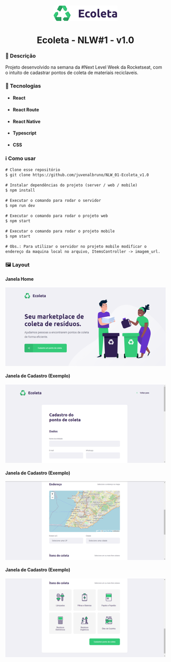 <p align='center'><img width='200' src="./web/src/assets/logo.svg" background={{black}}></p>
<h1 align='center'>Ecoleta - NLW#1 - v1.0</h1>

<h3>🔖 Descrição</h3>
<p>Projeto desenvolvido na semana da #Next Level Week da Rocketseat, com o intuito de cadastrar pontos de coleta de materiais reciclaveis.</p>

<h3>🚀 Tecnologias</h3>
<ul>
    <li><h4>React</h4></li>
    <li><h4>React Route</h4></li>
    <li><h4>React Native</h4></li>
    <li><h4>Typescript</h4></li>
    <li><h4>CSS</h4></li>
</ul>

<h3>ℹ️ Como usar</h3>

    # Clone esse repositório
    $ git clone https://github.com/juvenalbruno/NLW_01-Ecoleta_v1.0
    
    # Instalar dependências do projeto (server / web / mobile)
    $ npm install
    
    # Executar o comando para rodar o servidor
    $ npm run dev
    
    # Executar o comando para rodar o projeto web
    $ npm start
    
    # Executar o comando para rodar o projeto mobile
    $ npm start
    
    # Obs.: Para utilizar o servidor no projeto mobile modificar o endereço da maquina local no arquivo, ItemsController -> imagem_url.

<h3>🖼 Layout</h3>
<h4>Janela Home</h4>
<img src="./EcoletaPrints/Captura de tela 2020-11-16 231027.png">
<br/>
<h4>Janela de Cadastro (Exemplo)</h4>
<img src="./EcoletaPrints/Captura de tela 2020-11-16 231359.png">
<br/>
<h4>Janela de Cadastro (Exemplo)</h4>
<img src="./EcoletaPrints/Captura de tela 2020-11-16 231522.png">
<br/>
<h4>Janela de Cadastro (Exemplo)</h4>
<img src="./EcoletaPrints/Captura de tela 2020-11-16 231602.png">
